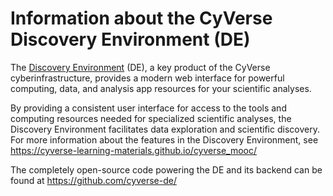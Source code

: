 # Information about the CyVerse Discovery Environment (DE)

The [Discovery Environment](https://de.cyverse.org/de) (DE), a key product of the CyVerse cyberinfrastructure, provides a modern web interface for powerful computing, data, and analysis app resources for your scientific analyses.

By providing a consistent user interface for access to the tools and computing resources needed for specialized scientific analyses, the Discovery Environment facilitates data exploration and scientific discovery. For more information about the features in the Discovery Environment, see https://cyverse-learning-materials.github.io/cyverse_mooc/

The completely open-source code powering the DE and its backend can be found at https://github.com/cyverse-de/
